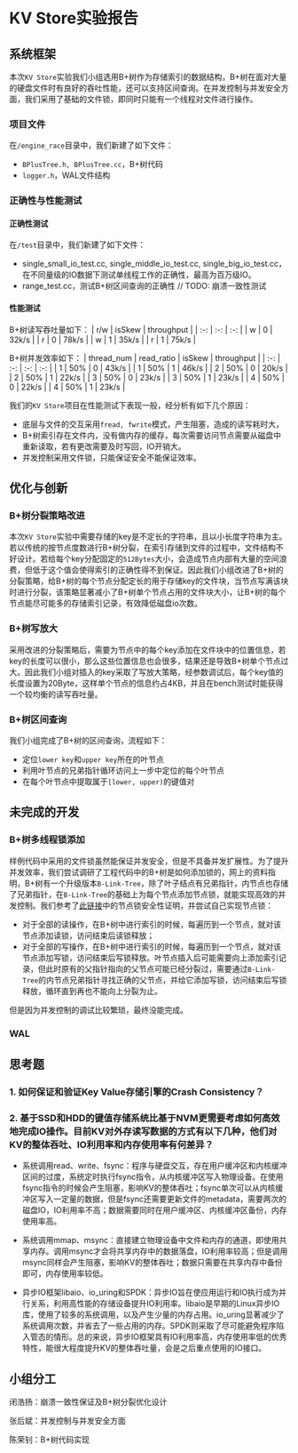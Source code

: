 # KV Store实验报告
## 系统框架
本次`KV Store`实验我们小组选用B+树作为存储索引的数据结构，B+树在面对大量的硬盘文件时有良好的吞吐性能，还可以支持区间查询。在并发控制与并发安全方面，我们采用了基础的文件锁，即同时只能有一个线程对文件进行操作。

### 项目文件
在`/engine_race`目录中，我们新建了如下文件：
+ `BPlusTree.h, BPlusTree.cc`，B+树代码
+ `logger.h`，WAL文件结构

### 正确性与性能测试
#### 正确性测试
在`/test`目录中，我们新建了如下文件：
+ single_small_io_test.cc, single_middle_io_test.cc, single_big_io_test.cc，在不同量级的IO数据下测试单线程工作的正确性，最高为百万级IO。
+ range_test.cc，测试B+树区间查询的正确性
// TODO: 崩溃一致性测试

#### 性能测试
B+树读写吞吐量如下：
| r/w | isSkew | throughput |
| :-: | :-: | :-: |
| w | 0 | 32k/s |
| r | 0 | 78k/s |
| w | 1 | 35k/s |
| r | 1 | 75k/s |


B+树并发效率如下：
| thread_num | read_ratio | isSkew | throughput |
| :-: | :-: | :-: | :-: |
| 1 | 50% | 0 | 43k/s |
| 1 | 50% | 1 | 46k/s |
| 2 | 50% | 0 | 20k/s |
| 2 | 50% | 1 | 22k/s |
| 3 | 50% | 0 | 23k/s |
| 3 | 50% | 1 | 23k/s |
| 4 | 50% | 0 | 22k/s |
| 4 | 50% | 1 | 23k/s |

我们的`KV Store`项目在性能测试下表现一般，经分析有如下几个原因：
+ 底层与文件的交互采用`fread, fwrite`模式，产生阻塞，造成的读写耗时大，
+ B+树索引存在文件内，没有做内存的缓存，每次需要访问节点需要从磁盘中重新读取，若有更改需要及时写回，IO开销大。
+ 并发控制采用文件锁，只能保证安全不能保证效率。

## 优化与创新
### B+树分裂策略改进
本次`KV Store`实验中需要存储的key是不定长的字符串，且以小长度字符串为主。若以传统的按节点度数进行B+树分裂，在索引存储到文件的过程中，文件结构不好设计。若给每个key分配固定的`512Bytes`大小，会造成节点内部有大量的空间浪费，但低于这个值会使得索引的正确性得不到保证。因此我们小组改进了B+树的分裂策略，给B+树的每个节点分配定长的用于存储key的文件块，当节点写满该块时进行分裂，该策略显著减小了B+树单个节点占用的文件块大小，让B+树的每个节点能尽可能多的存储索引记录，有效降低磁盘io次数。

### B+树写放大
采用改进的分裂策略后，需要为节点中的每个key添加在文件块中的位置信息，若key的长度可以很小，那么这些位置信息也会很多，结果还是导致B+树单个节点过大。因此我们小组对插入的key采取了写放大策略，经参数调试后，每个key值的长度设置为20Byte，这样单个节点的信息约占4KB，并且在bench测试时能获得一个较均衡的读写吞吐量。

### B+树区间查询
我们小组完成了B+树的区间查询，流程如下：
+ 定位`lower key`和`upper key`所在的叶节点
+ 利用叶节点的兄弟指针循环访问上一步中定位的每个叶节点
+ 在每个叶节点中提取属于`[lower, upper)`的键值对

## 未完成的开发
### B+树多线程锁添加
样例代码中采用的文件锁虽然能保证并发安全，但是不具备并发扩展性。为了提升并发效率，我们尝试调研了工程代码中的B+树是如何添加锁的，网上的资料指明，B+树有一个升级版本`B-Link-Tree`，除了叶子结点有兄弟指针，内节点也存储了兄弟指针，在`B-Link-Tree`的基础上为每个节点添加节点锁，就能实现高效的并发控制。我们参考了[此链接](https://zhuanlan.zhihu.com/p/24800198)中的节点锁安全性证明，并尝试自己实现节点锁：

+ 对于全部的读操作，在B+树中进行索引的时候，每遍历到一个节点，就对该节点添加读锁，访问结束后读锁释放；
+ 对于全部的写操作，在B+树中进行索引的时候，每遍历到一个节点，就对该节点添加写锁，访问结束后写锁释放。叶节点插入后可能需要向上添加索引记录，但此时原有的父指针指向的父节点可能已经分裂过，需要通过`B-Link-Tree`的内节点兄弟指针寻找正确的父节点，并给它添加写锁，访问结束后写锁释放，循环直到再也不能向上分裂为止。

但是因为并发控制的调试比较繁琐，最终没能完成。

### WAL



## 思考题
### 1. 如何保证和验证Key Value存储引擎的Crash Consistency？

### 2. 基于SSD和HDD的键值存储系统⽐基于NVM更需要考虑如何高效地完成IO操作。目前KV对外存读写数据的方式有以下几种，他们对KV的整体吞吐、IO利用率和内存使用率有何差异？

+ 系统调用read、write、fsync：程序与硬盘交互，存在用户缓冲区和内核缓冲区间的过度，系统定时执行fsync指令，从内核缓冲区写入物理设备。在使用fsync指令的时候会产生阻塞，影响KV的整体吞吐；fsync单次可以从内核缓冲区写入一定量的数据，但是fsync还需要更新文件的metadata，需要两次的磁盘IO，IO利用率不高；数据需要同时在用户缓冲区、内核缓冲区备份，内存使用率高。

+ 系统调用mmap、msync：直接建立物理设备中文件和内存的通道，即使用共享内存。调用msync才会将共享内存中的数据落盘，IO利用率较高；但是调用msync同样会产生阻塞，影响KV的整体吞吐；数据只需要在共享内存中备份即可，内存使用率较低。

+ 异步IO框架libaio、io_uring和SPDK：异步IO旨在使应用运行和IO执行成为并行关系，利用高性能的存储设备提升IO利用率。libaio是早期的Linux异步IO库，使用了较多的系统调用，以及产生少量的内存占用。io_uring显著减少了系统调用次数，并省去了一些占用的内存。SPDK则采取了尽可能避免程序陷入管态的情形。总的来说，异步IO框架具有IO利用率高，内存使用率低的优秀特性，能很大程度提升KV的整体吞吐量，会是之后重点使用的IO接口。

## 小组分工
闭浩扬：崩溃一致性保证及B+树分裂优化设计

张后斌：并发控制与并发安全方面

陈荣钊：B+树代码实现